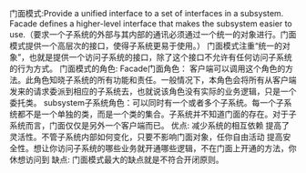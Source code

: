 门面模式:Provide a unified interface to a set of interfaces in a subsystem. Facade defines a higher-level interface that makes the subsystem easier to use.（要求一个子系统的外部与其内部的通讯必须通过一个统一的对象进行。门面模式提供一个高层次的接口，使得子系统更易于使用。）
门面模式注重“统一的对象”，也就是提供一个访问子系统的接口，除了这个接口不允许有任何访问子系统的行为方式。
门面模式的角色:
Facade门面角色：
客户端可以调用这个角色的方法。此角色知晓子系统的所有功能和责任。一般情况下，本角色会将所有从客户端发来的请求委派到相应的子系统去，也就说该角色没有实际的业务逻辑，只是一个委托类。
subsystem子系统角色：可以同时有一个或者多个子系统。每一个子系统都不是一个单独的类，而是一个类的集合。子系统并不知道门面的存在。对于子系统而言，门面仅仅是另外一个客户端而已。
优点:
减少系统的相互依赖
提高了灵活性。不管子系统内部如何变化，只要不影响门面对象，任你自由活动
提高安全性。想让你访问子系统的哪些业务就开通哪些逻辑，不在门面上开通的方法，你休想访问到
缺点:
门面模式最大的缺点就是不符合开闭原则。
